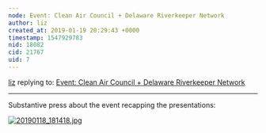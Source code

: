 ```yaml
---
node: Event: Clean Air Council + Delaware Riverkeeper Network
author: liz
created_at: 2019-01-19 20:29:43 +0000
timestamp: 1547929783
nid: 18082
cid: 21767
uid: 7
---
```




[liz](../profile/liz) replying to: [Event: Clean Air Council + Delaware Riverkeeper Network](../notes/liz/01-08-2019/event-clean-air-council-delaware-riverkeeper-network)

----
Substantive press about the event recapping the presentations: 

[![20190118_181418.jpg](/i/28950)](/i/28950)

